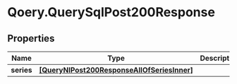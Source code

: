 # Qoery.QuerySqlPost200Response

## Properties

Name | Type | Description | Notes
------------ | ------------- | ------------- | -------------
**series** | [**[QueryNlPost200ResponseAllOfSeriesInner]**](QueryNlPost200ResponseAllOfSeriesInner.md) |  | 


